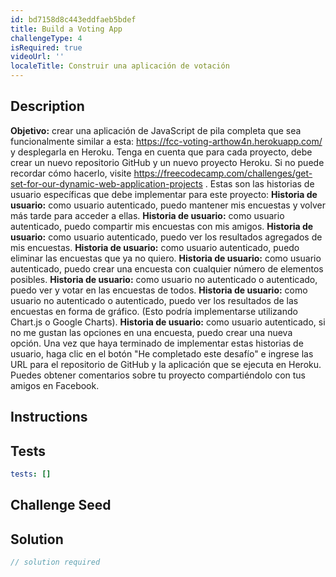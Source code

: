 ```yaml
---
id: bd7158d8c443eddfaeb5bdef
title: Build a Voting App
challengeType: 4
isRequired: true
videoUrl: ''
localeTitle: Construir una aplicación de votación
---
```


## Description
<section id="description"> <strong>Objetivo:</strong> crear una aplicación de JavaScript de pila completa que sea funcionalmente similar a esta: <a href="https://fcc-voting-arthow4n.herokuapp.com/" target="_blank">https://fcc-voting-arthow4n.herokuapp.com/</a> y desplegarla en Heroku. Tenga en cuenta que para cada proyecto, debe crear un nuevo repositorio GitHub y un nuevo proyecto Heroku. Si no puede recordar cómo hacerlo, visite <a href="/challenges/get-set-for-our-dynamic-web-application-projects">https://freecodecamp.com/challenges/get-set-for-our-dynamic-web-application-projects</a> . Estas son las historias de usuario específicas que debe implementar para este proyecto: <strong>Historia de usuario:</strong> como usuario autenticado, puedo mantener mis encuestas y volver más tarde para acceder a ellas. <strong>Historia de usuario:</strong> como usuario autenticado, puedo compartir mis encuestas con mis amigos. <strong>Historia de usuario:</strong> como usuario autenticado, puedo ver los resultados agregados de mis encuestas. <strong>Historia de usuario:</strong> como usuario autenticado, puedo eliminar las encuestas que ya no quiero. <strong>Historia de usuario:</strong> como usuario autenticado, puedo crear una encuesta con cualquier número de elementos posibles. <strong>Historia de usuario:</strong> como usuario no autenticado o autenticado, puedo ver y votar en las encuestas de todos. <strong>Historia de usuario:</strong> como usuario no autenticado o autenticado, puedo ver los resultados de las encuestas en forma de gráfico. (Esto podría implementarse utilizando Chart.js o Google Charts). <strong>Historia de usuario:</strong> como usuario autenticado, si no me gustan las opciones en una encuesta, puedo crear una nueva opción. Una vez que haya terminado de implementar estas historias de usuario, haga clic en el botón &quot;He completado este desafío&quot; e ingrese las URL para el repositorio de GitHub y la aplicación que se ejecuta en Heroku. Puedes obtener comentarios sobre tu proyecto compartiéndolo con tus amigos en Facebook. </section>

## Instructions
<section id="instructions">
</section>

## Tests
<section id='tests'>

```yml
tests: []

```

</section>

## Challenge Seed
<section id='challengeSeed'>

</section>

## Solution
<section id='solution'>

```js
// solution required
```
</section>
